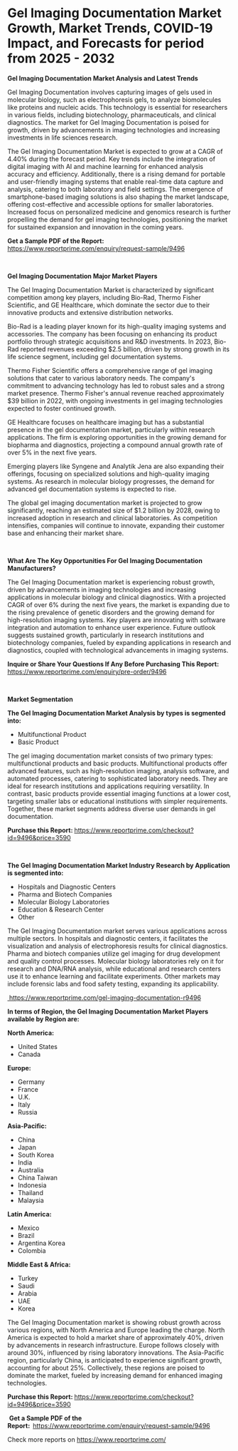 <p><h1>Gel Imaging Documentation Market Growth, Market Trends, COVID-19 Impact, and Forecasts for period from 2025 - 2032</h1></p><p><strong>Gel Imaging Documentation Market Analysis and Latest Trends</strong></p>
<p><p>Gel Imaging Documentation involves capturing images of gels used in molecular biology, such as electrophoresis gels, to analyze biomolecules like proteins and nucleic acids. This technology is essential for researchers in various fields, including biotechnology, pharmaceuticals, and clinical diagnostics. The market for Gel Imaging Documentation is poised for growth, driven by advancements in imaging technologies and increasing investments in life sciences research.</p><p>The Gel Imaging Documentation Market is expected to grow at a CAGR of 4.40% during the forecast period. Key trends include the integration of digital imaging with AI and machine learning for enhanced analysis accuracy and efficiency. Additionally, there is a rising demand for portable and user-friendly imaging systems that enable real-time data capture and analysis, catering to both laboratory and field settings. The emergence of smartphone-based imaging solutions is also shaping the market landscape, offering cost-effective and accessible options for smaller laboratories. Increased focus on personalized medicine and genomics research is further propelling the demand for gel imaging technologies, positioning the market for sustained expansion and innovation in the coming years.</p></p>
<p><strong>Get a Sample PDF of the Report:&nbsp;</strong> <a href="https://www.reportprime.com/enquiry/request-sample/9496?utm_campaign=2439&utm_medium=2&utm_source=Github&utm_content=ia&utm_term=20032025&utm_id=gel-imaging-documentation">https://www.reportprime.com/enquiry/request-sample/9496</a></p>
<p>&nbsp;</p>
<p><strong>Gel Imaging Documentation Major Market Players</strong></p>
<p><p>The Gel Imaging Documentation Market is characterized by significant competition among key players, including Bio-Rad, Thermo Fisher Scientific, and GE Healthcare, which dominate the sector due to their innovative products and extensive distribution networks. </p><p>Bio-Rad is a leading player known for its high-quality imaging systems and accessories. The company has been focusing on enhancing its product portfolio through strategic acquisitions and R&D investments. In 2023, Bio-Rad reported revenues exceeding $2.5 billion, driven by strong growth in its life science segment, including gel documentation systems.</p><p>Thermo Fisher Scientific offers a comprehensive range of gel imaging solutions that cater to various laboratory needs. The company's commitment to advancing technology has led to robust sales and a strong market presence. Thermo Fisher's annual revenue reached approximately $39 billion in 2022, with ongoing investments in gel imaging technologies expected to foster continued growth.</p><p>GE Healthcare focuses on healthcare imaging but has a substantial presence in the gel documentation market, particularly within research applications. The firm is exploring opportunities in the growing demand for biopharma and diagnostics, projecting a compound annual growth rate of over 5% in the next five years.</p><p>Emerging players like Syngene and Analytik Jena are also expanding their offerings, focusing on specialized solutions and high-quality imaging systems. As research in molecular biology progresses, the demand for advanced gel documentation systems is expected to rise.</p><p>The global gel imaging documentation market is projected to grow significantly, reaching an estimated size of $1.2 billion by 2028, owing to increased adoption in research and clinical laboratories. As competition intensifies, companies will continue to innovate, expanding their customer base and enhancing their market share.</p></p>
<p>&nbsp;</p>
<p><strong>What Are The Key Opportunities For Gel Imaging Documentation Manufacturers?</strong></p>
<p><p>The Gel Imaging Documentation market is experiencing robust growth, driven by advancements in imaging technologies and increasing applications in molecular biology and clinical diagnostics. With a projected CAGR of over 6% during the next five years, the market is expanding due to the rising prevalence of genetic disorders and the growing demand for high-resolution imaging systems. Key players are innovating with software integration and automation to enhance user experience. Future outlook suggests sustained growth, particularly in research institutions and biotechnology companies, fueled by expanding applications in research and diagnostics, coupled with technological advancements in imaging systems.</p></p>
<p><strong>Inquire or Share Your Questions If Any Before Purchasing This Report:</strong> <a href="https://www.reportprime.com/enquiry/pre-order/9496?utm_campaign=2439&utm_medium=2&utm_source=Github&utm_content=ia&utm_term=20032025&utm_id=gel-imaging-documentation">https://www.reportprime.com/enquiry/pre-order/9496</a></p>
<p>&nbsp;</p>
<p><strong>Market Segmentation</strong></p>
<p><strong>The Gel Imaging Documentation Market Analysis by types is segmented into:</strong></p>
<p><ul><li>Multifunctional Product</li><li>Basic Product</li></ul></p>
<p><p>The gel imaging documentation market consists of two primary types: multifunctional products and basic products. Multifunctional products offer advanced features, such as high-resolution imaging, analysis software, and automated processes, catering to sophisticated laboratory needs. They are ideal for research institutions and applications requiring versatility. In contrast, basic products provide essential imaging functions at a lower cost, targeting smaller labs or educational institutions with simpler requirements. Together, these market segments address diverse user demands in gel documentation.</p></p>
<p><strong>Purchase this Report:&nbsp;</strong><a href="https://www.reportprime.com/checkout?id=9496&price=3590&utm_campaign=2439&utm_medium=2&utm_source=Github&utm_content=ia&utm_term=20032025&utm_id=gel-imaging-documentation">https://www.reportprime.com/checkout?id=9496&price=3590</a></p>
<p>&nbsp;</p>
<p><strong>The Gel Imaging Documentation Market Industry Research by Application is segmented into:</strong></p>
<p><ul><li>Hospitals and Diagnostic Centers</li><li>Pharma and Biotech Companies</li><li>Molecular Biology Laboratories</li><li>Education & Research Center</li><li>Other</li></ul></p>
<p><p>The Gel Imaging Documentation market serves various applications across multiple sectors. In hospitals and diagnostic centers, it facilitates the visualization and analysis of electrophoresis results for clinical diagnostics. Pharma and biotech companies utilize gel imaging for drug development and quality control processes. Molecular biology laboratories rely on it for research and DNA/RNA analysis, while educational and research centers use it to enhance learning and facilitate experiments. Other markets may include forensic labs and food safety testing, expanding its applicability.</p></p>
<p><a href="https://www.reportprime.com/gel-imaging-documentation-r9496?utm_campaign=2439&utm_medium=2&utm_source=Github&utm_content=ia&utm_term=20032025&utm_id=gel-imaging-documentation">&nbsp;https://www.reportprime.com/gel-imaging-documentation-r9496</a></p>
<p><strong>In terms of Region, the Gel Imaging Documentation Market Players available by Region are:</strong></p>
<p>
    <p> <strong> North America: </strong>
        <ul>
            <li>United States</li>
            <li>Canada</li>
        </ul>
        </p> 
    <p> <strong> Europe: </strong>
        <ul>
            <li>Germany</li>
            <li>France</li>
            <li>U.K.</li>
            <li>Italy</li>
            <li>Russia</li>
        </ul>
        </p> 
    <p> <strong> Asia-Pacific: </strong>
        <ul>
            <li>China</li>
            <li>Japan</li>
            <li>South Korea</li>
            <li>India</li>
            <li>Australia</li>
            <li>China Taiwan</li>
            <li>Indonesia</li>
            <li>Thailand</li>
            <li>Malaysia</li>
        </ul>
        </p> 
    <p> <strong> Latin America: </strong>
        <ul>
            <li>Mexico</li>
            <li>Brazil</li>
            <li>Argentina Korea</li>
            <li>Colombia</li>
        </ul>
        </p> 
    <p> <strong> Middle East & Africa: </strong>
        <ul>
            <li>Turkey</li>
            <li>Saudi</li>
            <li>Arabia</li>
            <li>UAE</li>
            <li>Korea</li>
        </ul>
    </p>
    </p>
<p><p>The Gel Imaging Documentation market is showing robust growth across various regions, with North America and Europe leading the charge. North America is expected to hold a market share of approximately 40%, driven by advancements in research infrastructure. Europe follows closely with around 30%, influenced by rising laboratory innovations. The Asia-Pacific region, particularly China, is anticipated to experience significant growth, accounting for about 25%. Collectively, these regions are poised to dominate the market, fueled by increasing demand for enhanced imaging technologies.</p></p>
<p><strong>Purchase this Report: </strong><a href="https://www.reportprime.com/checkout?id=9496&price=3590&utm_campaign=2439&utm_medium=2&utm_source=Github&utm_content=ia&utm_term=20032025&utm_id=gel-imaging-documentation">https://www.reportprime.com/checkout?id=9496&price=3590</a></p>
<p>&nbsp;<strong>Get a Sample PDF of the Report:&nbsp;&nbsp;</strong><a href="https://www.reportprime.com/enquiry/request-sample/9496?utm_campaign=2439&utm_medium=2&utm_source=Github&utm_content=ia&utm_term=20032025&utm_id=gel-imaging-documentation">https://www.reportprime.com/enquiry/request-sample/9496</a></p>
<p><strong></strong></p>
<p>Check more reports on <a href="https://www.reportprime.com/?utm_campaign=2439&utm_medium=2&utm_source=Github&utm_content=ia&utm_term=20032025&utm_id=gel-imaging-documentation">https://www.reportprime.com/</a></p>